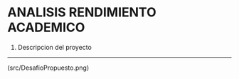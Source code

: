ANALISIS RENDIMIENTO ACADEMICO
=============
1. Descripcion del proyecto 
-------------
(src/DesafioPropuesto.png) 
